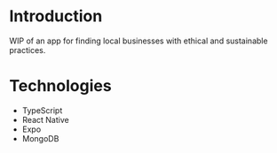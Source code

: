 # Introduction

WIP of an app for finding local businesses with ethical and sustainable practices.

# Technologies

- TypeScript
- React Native
- Expo
- MongoDB